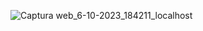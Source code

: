 ![Captura web_6-10-2023_184211_localhost](https://github.com/Agustinhaag/Corporation/assets/122823252/0dbde723-dd94-4901-9d52-88f5850df6f7)
